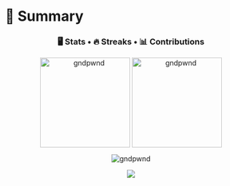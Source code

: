 <h1>📎 Summary</h1>

<h3 align="center" ><b> 🖥️ Stats </b>•<b> 🔥 Streaks </b>•<b> 📊 Contributions </b></h3>

<p align="center"><img height="180em" src="https://github-readme-stats.vercel.app/api?username=gndpwnd&hide_border=true&count_private=true&show_icons=true&theme=github_dark&color=1DA1F2" alt="gndpwnd" align = "center"/>
<img height="180em" src="https://github-readme-stats.vercel.app/api/top-langs?username=gndpwnd&show_icons=true&locale=en&layout=compact&hide_border=true&theme=github_dark&" alt="gndpwnd" align = "center"/></p>

<p align="center"><img src="https://github-readme-streak-stats.herokuapp.com/?user=gndpwnd&theme=black-ice&hide_border=true&stroke=0000&background=0D1117&ring=e05397&fire=e05397&currStreakLabel=e05397](https://streak-stats.demolab.com?user=gndpwnd&theme=dark&background=0D1117&stroke=1DA1F2&ring=1DA1F2&fire=1DA1F2&currStreakLabel=1DA1F2&sideNums=1DA1F2&currStreakNum=1DA1F2&sideLabels=1DA1F2&border=1DA1F2" alt="gndpwnd" /></p>

<p align="center"<a href="#"><img src="https://activity-graph.herokuapp.com/graph?username=gndpwnd&bg_color=0D1117&color=1DA1F2&line=1DA1F2&point=FFFFFF&hide_border=true&" /></a></p>
